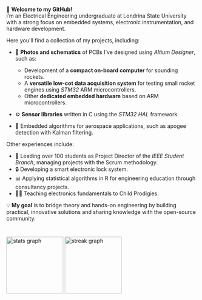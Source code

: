👋 **Welcome to my GitHub!**  
I’m an Electrical Engineering undergraduate at Londrina State University with a strong focus on embedded systems, electronic instrumentation, and hardware development.

Here you'll find a collection of my projects, including:  
- 📸 **Photos and schematics** of PCBs I’ve designed using *Altium Designer*, such as:  
  - Development of a **compact on-board computer** for sounding rockets.  
  - A **versatile low-cot data acquisition system** for testing small rocket engines using *STM32* ARM microcontrollers.  
  - Other **dedicated embedded hardware** based on ARM microcontrollers.

- ⚙️ **Sensor libraries** written in C using the *STM32 HAL* framework.  
- 🚀 Embedded algorithms for aerospace applications, such as apogee detection with Kalman filtering.

Other experiences include:  
- 🧠 Leading over 100 students as Project Director of the *IEEE Student Branch*, managing projects with the Scrum methodology.  
- 🔒 Developing a smart electronic lock system.  
- 📊 Applying statistical algorithms in R for engineering education through consultancy projects.  
- 👨‍🏫 Teaching electronics fundamentals to Child Prodigies.

💡 **My goal** is to bridge theory and hands-on engineering by building practical, innovative solutions and sharing knowledge with the open-source community.

###

<br clear="both">

<div align="left">
  <img src="https://github-readme-stats.vercel.app/api?username=NathanNetzel&hide_title=false&hide_rank=true&show_icons=true&include_all_commits=true&count_private=true&disable_animations=false&theme=chartreuse-dark&locale=en&hide_border=false&order=1" height="150" alt="stats graph"  />
  <img src="https://streak-stats.demolab.com?user=NathanNetzel&locale=en&mode=daily&theme=chartreuse-dark&hide_border=false&border_radius=5&order=3" height="150" alt="streak graph"  />
</div>
